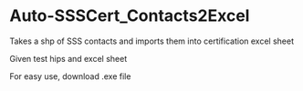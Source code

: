 # Auto-SSSCert_Contacts2Excel
Takes a shp of SSS contacts and imports them into certification excel sheet

Given test hips and excel sheet

For easy use, download .exe file
